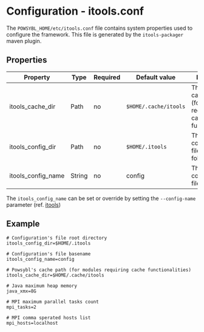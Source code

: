 # Configuration - itools.conf

The `POWSYBL_HOME/etc/itools.conf` file contains system properties used to configure the framework. This file is
generated by the `itools-packager` maven plugin.

## Properties

| Property | Type | Required | Default value | Description |
| -------- | ---- | -------- | ------------- | ----------- |
| itools_cache_dir | Path | no | `$HOME/.cache/itools` | The powsybl cache folder (for moldules requiring cache functionalities). |
| itools_config_dir | Path | no | `$HOME/.itools` | The configuration's file parent folder. |
| itools_config_name | String | no | config | The configuration's file basename. |

The `itools_config_name` can be set or override by setting the `--config-name` parameter (ref. [itools](../tools/README.md)) 

## Example
```properties
# Configuration's file root directory
itools_config_dir=$HOME/.itools

# Configuration's file basename
itools_config_name=config

# Powsybl's cache path (for modules requiring cache functionalities)
itools_cache_dir=$HOME/.cache/itools

# Java maximum heap memory
java_xmx=8G

# MPI maximum parallel tasks count
mpi_tasks=2

# MPI comma sperated hosts list
mpi_hosts=localhost
```
